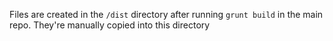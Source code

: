 Files are created in the `/dist` directory after running `grunt build` in the main repo. They're manually copied into this directory